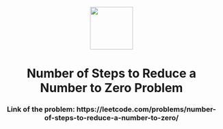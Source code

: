 <p align="center">
  <img align="center" width="100" src="https://cdn.iconscout.com/icon/free/png-256/leetcode-3521542-2944960.png" />

  <h1 align="center">Number of Steps to Reduce a Number to Zero Problem</h1>
</p>

<h3 align="center">Link of the problem: https://leetcode.com/problems/number-of-steps-to-reduce-a-number-to-zero/ </h3>

